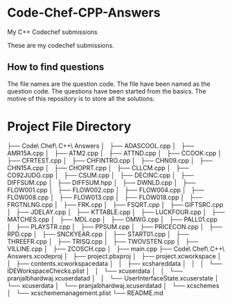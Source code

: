 # Code-Chef-CPP-Answers
My C++ Codechef submissions

These are my codechef submissions.

## How to find questions
The file names are the question code.
The file have been named as the question code.
The questions have been started from the basics.
The motive of this repository is to store all the solutions.

# Project File Directory

├── Code\ Chef\ C++\ Answers
│   ├── ADASCOOL.cpp
│   ├── AMR15A.cpp
│   ├── ATM2.cpp
│   ├── ATTND.cpp
│   ├── CCOOK.cpp
│   ├── CFRTEST.cpp
│   ├── CHFINTRO.cpp
│   ├── CHN09.cpp
│   ├── CHN15A.cpp
│   ├── CHOPRT.cpp
│   ├── CLLCM.cpp
│   ├── CO92JUDG.cpp
│   ├── CSUM.cpp
│   ├── DECINC.cpp
│   ├── DIFFSUM.cpp
│   ├── DIFFSUM.hpp
│   ├── DWNLD.cpp
│   ├── FLOW001.cpp
│   ├── FLOW002.cpp
│   ├── FLOW004.cpp
│   ├── FLOW008.cpp
│   ├── FLOW013.cpp
│   ├── FLOW018.cpp
│   ├── FRGTNLNG.cpp
│   ├── FRK.cpp
│   ├── FSQRT.cpp
│   ├── GIFTSRC.cpp
│   ├── JDELAY.cpp
│   ├── KTTABLE.cpp
│   ├── LUCKFOUR.cpp
│   ├── MATCHES.cpp
│   ├── MDL.cpp
│   ├── OMWG.cpp
│   ├── PALL01.cpp
│   ├── PLAYSTR.cpp
│   ├── PPSUM.cpp
│   ├── PRICECON.cpp
│   ├── RPD.cpp
│   ├── SNCKYEAR.cpp
│   ├── START01.cpp
│   ├── THREEFR.cpp
│   ├── TRISQ.cpp
│   ├── TWOVSTEN.cpp
│   ├── VILLINE.cpp
│   ├── ZCOSCH.cpp
│   ├── main.cpp
├── Code\ Chef\ C++\ Answers.xcodeproj
│   ├── project.pbxproj
│   ├── project.xcworkspace
│   │   ├── contents.xcworkspacedata
│   │   ├── xcshareddata
│   │   │   └── IDEWorkspaceChecks.plist
│   │   └── xcuserdata
│   │       └── pranjalbhardwaj.xcuserdatad
│   │           └── UserInterfaceState.xcuserstate
│   └── xcuserdata
│       └── pranjalbhardwaj.xcuserdatad
│           └── xcschemes
│               └── xcschememanagement.plist
└── README.md

